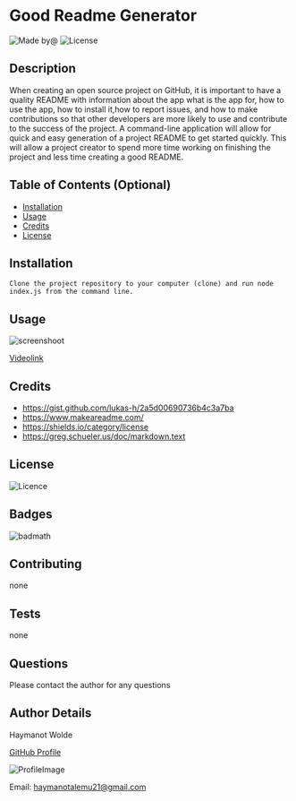 
# **Good Readme Generator**
![Made by@](https://img.shields.io/badge/License-haymanotyealemu-brightgreen.svg)
![License](https://img.shields.io/badge/License-none-blue.svg)

## Description
When creating an open source project on GitHub, it is important to have a quality README with information about the app what is the app for, how to use the app, how to install it,how to report issues, and how to make contributions so that other developers are more likely to use and contribute to the success of the project. A command-line application will allow for quick and easy generation of a project README to get started quickly. This will allow a project creator to spend more time working on finishing the project and less time creating a good README.
## Table of Contents (Optional)
* [Installation](#installation)
* [Usage](#usage)
* [Credits](#credits)
* [License](#license)
## Installation

    Clone the project repository to your computer (clone) and run node index.js from the command line.

## Usage
![screenshoot](https://user-images.githubusercontent.com/43423292/88611459-0bfbb980-d057-11ea-9ed9-fa7d2721227b.png)


[Videolink](https://drive.google.com/file/d/1-sZ6tu1_TWggUvsJaL-7PG5uuxofymZI/view?usp=sharing)


## Credits
 * https://gist.github.com/lukas-h/2a5d00690736b4c3a7ba  
 * https://www.makeareadme.com/  
 * https://shields.io/category/license  
 * https://greg.schueler.us/doc/markdown.text  


## License
![Licence](https://img.shields.io/badge/License-none-blue.svg)
## Badges
![badmath](https://img.shields.io/github/languages/top/nielsenjared/badmath)
## Contributing 
none
## Tests
none
## Questions
Please contact the author for any questions
## Author Details 
Haymanot Wolde

[GitHub Profile](https://github.com/haymanotyealemu)

![ProfileImage](https://avatars0.githubusercontent.com/u/43423292?v=4)

Email: <haymanotalemu21@gmail.com>
